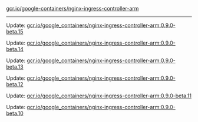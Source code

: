 [gcr.io/google-containers/nginx-ingress-controller-arm](https://hub.docker.com/r/cruse/nginx-ingress-controller-arm/tags/) 

----
Update: [gcr.io/google_containers/nginx-ingress-controller-arm:0.9.0-beta.15](https://hub.docker.com/r/cruse/nginx-ingress-controller-arm/tags/)

Update: [gcr.io/google_containers/nginx-ingress-controller-arm:0.9.0-beta.14](https://hub.docker.com/r/cruse/nginx-ingress-controller-arm/tags/)

Update: [gcr.io/google_containers/nginx-ingress-controller-arm:0.9.0-beta.13](https://hub.docker.com/r/cruse/nginx-ingress-controller-arm/tags/)

Update: [gcr.io/google_containers/nginx-ingress-controller-arm:0.9.0-beta.12](https://hub.docker.com/r/cruse/nginx-ingress-controller-arm/tags/)

Update: [gcr.io/google_containers/nginx-ingress-controller-arm:0.9.0-beta.11](https://hub.docker.com/r/cruse/nginx-ingress-controller-arm/tags/)

Update: [gcr.io/google_containers/nginx-ingress-controller-arm:0.9.0-beta.10](https://hub.docker.com/r/cruse/nginx-ingress-controller-arm/tags/)


